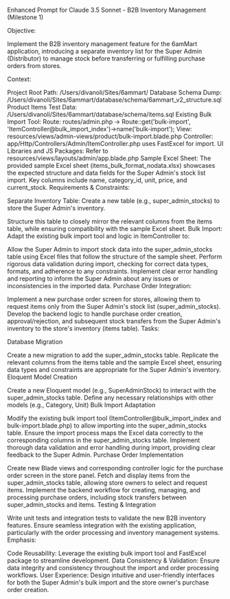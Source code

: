 Enhanced Prompt for Claude 3.5 Sonnet - B2B Inventory Management (Milestone 1)

Objective:

Implement the B2B inventory management feature for the 6amMart application, introducing a separate inventory list for the Super Admin (Distributor) to manage stock before transferring or fulfilling purchase orders from stores.

Context:

Project Root Path: /Users/divanoli/Sites/6ammart/
Database Schema Dump: /Users/divanoli/Sites/6ammart/database/schema/6ammart_v2_structure.sql
Product Items Test Data: /Users/divanoli/Sites/6ammart/database/schema/items.sql
Existing Bulk Import Tool:
Route: routes/admin.php -> Route::get('bulk-import', 'ItemController@bulk_import_index')->name('bulk-import');
View: resources/views/admin-views/product/bulk-import.blade.php
Controller: app/Http/Controllers/Admin/ItemController.php uses FastExcel for import.
UI Libraries and JS Packages: Refer to resources/views/layouts/admin/app.blade.php
Sample Excel Sheet: The provided sample Excel sheet (items_bulk_format_nodata.xlsx) showcases the expected structure and data fields for the Super Admin's stock list import. Key columns include name, category_id, unit, price, and current_stock.
Requirements & Constraints:

Separate Inventory Table: Create a new table (e.g., super_admin_stocks) to store the Super Admin's inventory.

Structure this table to closely mirror the relevant columns from the items table, while ensuring compatibility with the sample Excel sheet.
Bulk Import: Adapt the existing bulk import tool and logic in ItemController to:

Allow the Super Admin to import stock data into the super_admin_stocks table using Excel files that follow the structure of the sample sheet.
Perform rigorous data validation during import, checking for correct data types, formats, and adherence to any constraints.
Implement clear error handling and reporting to inform the Super Admin about any issues or inconsistencies in the imported data.
Purchase Order Integration:

Implement a new purchase order screen for stores, allowing them to request items only from the Super Admin's stock list (super_admin_stocks).
Develop the backend logic to handle purchase order creation, approval/rejection, and subsequent stock transfers from the Super Admin's inventory to the store's inventory (items table).
Tasks:

Database Migration

Create a new migration to add the super_admin_stocks table.
Replicate the relevant columns from the items table and the sample Excel sheet, ensuring data types and constraints are appropriate for the Super Admin's inventory.
Eloquent Model Creation

Create a new Eloquent model (e.g., SuperAdminStock) to interact with the super_admin_stocks table.
Define any necessary relationships with other models (e.g., Category, Unit)
Bulk Import Adaptation

Modify the existing bulk import tool (ItemController@bulk_import_index and bulk-import.blade.php) to allow importing into the super_admin_stocks table.
Ensure the import process maps the Excel data correctly to the corresponding columns in the super_admin_stocks table.
Implement thorough data validation and error handling during import, providing clear feedback to the Super Admin.
Purchase Order Implementation

Create new Blade views and corresponding controller logic for the purchase order screen in the store panel.
Fetch and display items from the super_admin_stocks table, allowing store owners to select and request items.
Implement the backend workflow for creating, managing, and processing purchase orders, including stock transfers between super_admin_stocks and items.
Testing & Integration

Write unit tests and integration tests to validate the new B2B inventory features.
Ensure seamless integration with the existing application, particularly with the order processing and inventory management systems.
Emphasis:

Code Reusability: Leverage the existing bulk import tool and FastExcel package to streamline development.
Data Consistency & Validation: Ensure data integrity and consistency throughout the import and order processing workflows.
User Experience: Design intuitive and user-friendly interfaces for both the Super Admin's bulk import and the store owner's purchase order creation.
